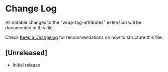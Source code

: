 # Change Log

All notable changes to the "wrap-tag-attributes" extension will be documented in this file.

Check [Keep a Changelog](http://keepachangelog.com/) for recommendations on how to structure this file.

## [Unreleased]

- Initial release